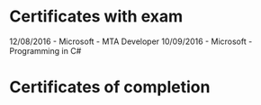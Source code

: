 # Certificates with exam 
12/08/2016 - Microsoft - MTA Developer
10/09/2016 - Microsoft - Programming in C#

# Certificates of completion
